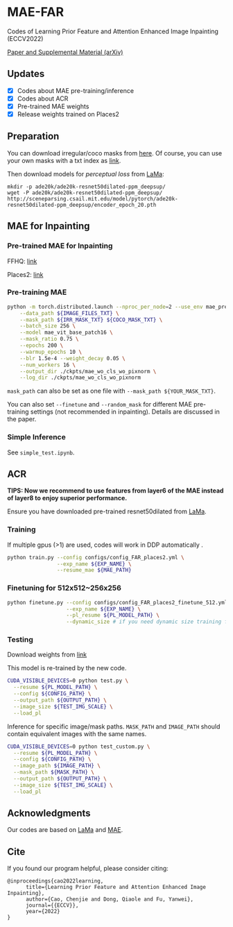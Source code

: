 # MAE-FAR
Codes of Learning Prior Feature and Attention Enhanced Image Inpainting (ECCV2022)

[Paper and Supplemental Material (arXiv)](http://arxiv.org/abs/2208.01837)

## Updates
- [x] Codes about MAE pre-training/inference
- [x] Codes about ACR
- [x] Pre-trained MAE weights
- [x] Release weights trained on Places2

## Preparation

You can download irregular/coco masks from [here](https://drive.google.com/drive/folders/1eU6VaTWGdgCXXWueCXilt6oxHdONgUgf?usp=sharing).
Of course, you can use your own masks with a txt index as [link](https://github.com/DQiaole/ZITS_inpainting/tree/main/data_list).

Then download models for _perceptual loss_ from [LaMa](https://github.com/saic-mdal/lama):

    mkdir -p ade20k/ade20k-resnet50dilated-ppm_deepsup/
    wget -P ade20k/ade20k-resnet50dilated-ppm_deepsup/ http://sceneparsing.csail.mit.edu/model/pytorch/ade20k-resnet50dilated-ppm_deepsup/encoder_epoch_20.pth

## MAE for Inpainting

### Pre-trained MAE for Inpainting

FFHQ: [link](https://drive.google.com/file/d/13D-NK17I1ZjgafQ5vKSM-O03Hwu9OqzH/view?usp=sharing)

Places2: [link](https://drive.google.com/file/d/10hZrp14wiQwOYO_3nzHC2OdoXAJSwPb4/view?usp=sharing)

[comment]: <> (MAE pre-trained on Places2 &#40;1.8M&#41; [&#40;download&#41;]&#40;&#41;.)

[comment]: <> (MAE pre-trained on FFHQ. [&#40;download&#41;]&#40;&#41;)

### Pre-training MAE
```bash
python -m torch.distributed.launch --nproc_per_node=2 --use_env mae_pretrain.py \
    --data_path ${IMAGE_FILES_TXT} \
    --mask_path ${IRR_MASK_TXT} ${COCO_MASK_TXT} \
    --batch_size 256 \
    --model mae_vit_base_patch16 \
    --mask_ratio 0.75 \
    --epochs 200 \
    --warmup_epochs 10 \
    --blr 1.5e-4 --weight_decay 0.05 \
    --num_workers 16 \
    --output_dir ./ckpts/mae_wo_cls_wo_pixnorm \
    --log_dir ./ckpts/mae_wo_cls_wo_pixnorm
```

```mask_path``` can also be set as one file with ```--mask_path ${YOUR_MASK_TXT}```.

You can also set ```--finetune``` and ```--random_mask``` for different MAE pre-training settings (not recommended in inpainting). 
Details are discussed in the paper.

### Simple Inference

See ```simple_test.ipynb```.

## ACR

**TIPS: Now we recommend to use features from layer6 of the MAE instead of layer8 to enjoy superior performance.**

Ensure you have downloaded pre-trained resnet50dilated from [LaMa](https://github.com/saic-mdal/lama).

### Training

If multiple gpus (>1) are used, codes will work in DDP automatically .

```bash
python train.py --config configs/config_FAR_places2.yml \
                --exp_name ${EXP_NAME} \
                --resume_mae ${MAE_PATH}
```

### Finetuning for 512x512~256x256


```bash
python finetune.py --config configs/config_FAR_places2_finetune_512.yml \
                   --exp_name ${EXP_NAME} \
                   --pl_resume ${PL_MODEL_PATH} \
                   --dynamic_size # if you need dynamic size training from 256 to 512
```

### Testing

Download weights from [link](https://drive.google.com/file/d/1y48XPao7ImANGq1wu7C9ngquvGcXV284/view?usp=sharing)

This model is re-trained by the new code. 

```bash
CUDA_VISIBLE_DEVICES=0 python test.py \
  --resume ${PL_MODEL_PATH} \
  --config ${CONFIG_PATH} \
  --output_path ${OUTPUT_PATH} \
  --image_size ${TEST_IMG_SCALE} \
  --load_pl
```

Inference for specific image/mask paths. ```MASK_PATH``` and ```IMAGE_PATH``` should contain equivalent images with the same names.

```bash
CUDA_VISIBLE_DEVICES=0 python test_custom.py \
  --resume ${PL_MODEL_PATH} \
  --config ${CONFIG_PATH} \
  --image_path ${IMAGE_PATH} \
  --mask_path ${MASK_PATH} \
  --output_path ${OUTPUT_PATH} \
  --image_size ${TEST_IMG_SCALE} \
  --load_pl
```

## Acknowledgments

Our codes are based on [LaMa](https://github.com/saic-mdal/lama) and [MAE](https://github.com/facebookresearch/mae).

## Cite

If you found our program helpful, please consider citing:

```
@inproceedings{cao2022learning,
      title={Learning Prior Feature and Attention Enhanced Image Inpainting}, 
      author={Cao, Chenjie and Dong, Qiaole and Fu, Yanwei},
      journal={{ECCV}},
      year={2022}
}
```

